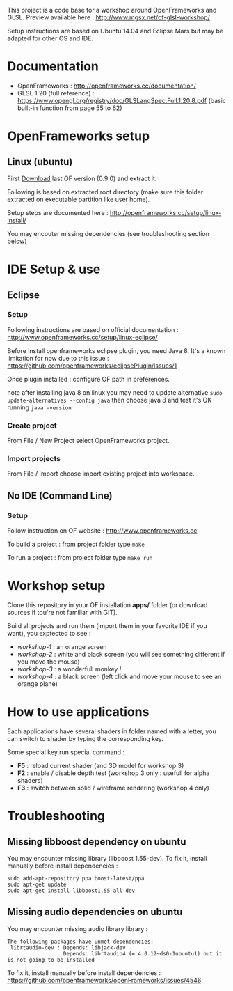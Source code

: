 
This project is a code base for a workshop around OpenFrameworks and GLSL. Preview available here : http://www.mgsx.net/of-glsl-workshop/

Setup instructions are based on Ubuntu 14.04 and Eclipse Mars but may be adapted for other OS and IDE.


# Documentation

* OpenFrameworks : http://openframeworks.cc/documentation/
* GLSL 1.20 (full reference) : https://www.opengl.org/registry/doc/GLSLangSpec.Full.1.20.8.pdf (basic built-in function from page 55 to 62)

# OpenFrameworks setup

## Linux (ubuntu)

First [Download](http://openframeworks.cc/download/) last OF version (0.9.0) and extract it.

Following is based on extracted root directory (make sure this folder extracted on executable partition like user home).

Setup steps are documented here : http://openframeworks.cc/setup/linux-install/

You may encouter missing dependencies (see troubleshooting section below)

# IDE Setup & use

## Eclipse

### Setup

Following instructions are based on official documentation : http://www.openframeworks.cc/setup/linux-eclipse/

Before install openframeworks eclipse plugin, you need Java 8. It's a known limitation for now due to this issue : https://github.com/openframeworks/eclipsePlugin/issues/1

Once plugin installed : configure OF path in preferences.

note after installing java 8 on linux you may need to update alternative `sudo update-alternatives --config java` then choose java 8 and test it's OK running `java -version`

### Create project

From File / New Project select OpenFrameworks project.

### Import projects

From File / Import choose import existing project into workspace.

## No IDE (Command Line)

### Setup

Follow instruction on OF website : http://www.openframeworks.cc

To build a project : from project folder type `make`

To run a project : from project folder type `make run`

# Workshop setup

Clone this repository in your OF installation **apps/** folder (or download sources if tou're not familiar with GIT). 

Build all projects and run them (import them in your favorite IDE if you want), you exptected to see :

* *workshop-1* : an orange screen
* *workshop-2* : white and black screen (you will see something different if you move the mouse)
* *workshop-3* : a wonderfull monkey !
* *workshop-4* : a black screen (left click and move your mouse to see an orange plane)

# How to use applications

Each applications have several shaders in folder named with a letter, you can switch to shader by typing the corresponding key.

Some special key run special command : 

* **F5** : reload current shader (and 3D model for workshop 3)
* **F2** : enable / disable depth test (workshop 3 only : usefull for alpha shaders)
* **F3** : switch between solid / wireframe rendering (workshop 4 only)

# Troubleshooting

## Missing libboost dependency on ubuntu

You may encounter missing library (libboost 1.55-dev).
To fix it, install manually before install dependencies : 

```
sudo add-apt-repository ppa:boost-latest/ppa
sudo apt-get update
sudo apt-get install libboost1.55-all-dev
```

## Missing audio dependencies on ubuntu

You may encounter missing audio library library :

```
The following packages have unmet dependencies:
 librtaudio-dev : Depends: libjack-dev
                  Depends: librtaudio4 (= 4.0.12~ds0-1ubuntu1) but it is not going to be installed
```

To fix it, install manually before install dependencies : https://github.com/openframeworks/openFrameworks/issues/4546

